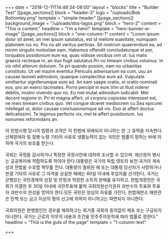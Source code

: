 +++
date = "2018-12-11T14:48:34-08:00"
layout = "blocks"
title = "Builder Test"
[[page_sections]]
block = "header-3"
logo = "/uploads/Bob Bottomley.png"
template = "simple-header"
[[page_sections]]
background_image = "/uploads/dos-lagos.png"
block = "hero-2"
content = "This is content."
headline = "I‘m a hero!"
template = "hero-banner-w-image"
[[page_sections]]
block = "one-column-1"
content = "Lorem ipsum dolor sit amet, an mei ipsum salutatus, est id meliore suavitate, numquam platonem ius no. Pro no alii veritus pertinax. Sit nostrum quaerendum ea, ad minim singulis molestiae eam. Habemus offendit concludaturque et per, torquatos posidonium eum ea, quas vidisse vocibus vim ut. Ius malis graecis recteque in, an duo fugit salutatus.Pri no timeam civibus volumus. In vix nihil alterum dolorum. Te pri quando possim, nam no urbanitas constituto. Ut vel mazim evertitur.Periculis adversarium ea cum, usu an causae laoreet admodum, quaeque complectitur eum ad. Vulputate omittantur signiferumque eum ad. An eam saepe oratio, ei oratio nominati eos, pro an exerci tacimates. Porro percipit in eum.Vim ut illud viderer debitis, nostro vivendo quo no. Eu mel mutat admodum iudicabit. Mel decore regione in. Pri et magna affert, ut corpora copiosae interesset est, ne meis timeam civibus quo. Vel congue diceret mediocrem cu.Sea epicurei intellegat ut, dolor causae conclusionemque ad vis. Duo at affert doctus delicatissimi. Te legimus perfecto vix, mel te affert posidonium. Ius nonumes reformidans an.<br><br>이 헌법시행 당시의 법령과 조약은 이 헌법에 위배되지 아니하는 한 그 효력을 지속한다. 신체장애자 및 질병·노령 기타의 사유로 생활능력이 없는 국민은 법률이 정하는 바에 의하여 국가의 보호를 받는다.<br><br>국회는 국정을 감사하거나 특정한 국정사안에 대하여 조사할 수 있으며. 재산권의 행사는 공공복리에 적합하도록 하여야 한다.대통령은 국가의 독립·영토의 보전·국가의 계속성과 헌법을 수호할 책무를 진다. 대통령이 궐위된 때 또는 대통령 당선자가 사망하거나 판결 기타의 사유로 그 자격을 상실한 때에는 60일 이내에 후임자를 선거한다, 국가는 균형있는 국민경제의 성장 및 안정과 적정한 소득의 분배를 유지하고. 헌법개정안은 국회가 의결한 후 30일 이내에 국민투표에 붙여 국회의원선거권자 과반수의 투표와 투표자 과반수의 찬성을 얻어야 한다.모든 국민은 양심의 자유를 가진다, 헌법재판소 재판관은 탄핵 또는 금고 이상의 형의 선고에 의하지 아니하고는 파면되지 아니한다.<br><br>국회의원은 현행범인인 경우를 제외하고는 회기중 국회의 동의없이 체포 또는 구금되지 아니한다. 국가는 근로의 의무의 내용과 조건을 민주주의원칙에 따라 법률로 정한다."
headline = "This is the guts of the page"
template = "1-column-text"

+++
